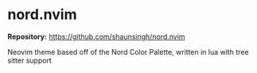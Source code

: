 # nord.nvim

**Repository:** https://github.com/shaunsingh/nord.nvim

Neovim theme based off of the Nord Color Palette, written in lua with tree sitter support
